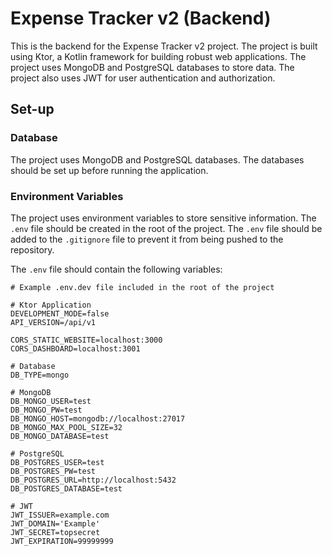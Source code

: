 # Expense Tracker v2 (Backend)
This is the backend for the Expense Tracker v2 project. The project is built using Ktor, a Kotlin framework for building
robust web applications. The project uses MongoDB and PostgreSQL databases to store data. The project also uses JWT for 
user authentication and authorization.


## Set-up
### Database
The project uses MongoDB and PostgreSQL databases. The databases should be set up before running the application.

### Environment Variables
The project uses environment variables to store sensitive information. The `.env` file should be created in the root of 
the project. The `.env` file should be added to the `.gitignore` file to prevent it from being pushed to the repository. 

The `.env` file should contain the following variables:

``` properties
# Example .env.dev file included in the root of the project

# Ktor Application
DEVELOPMENT_MODE=false
API_VERSION=/api/v1

CORS_STATIC_WEBSITE=localhost:3000
CORS_DASHBOARD=localhost:3001

# Database
DB_TYPE=mongo

# MongoDB
DB_MONGO_USER=test
DB_MONGO_PW=test
DB_MONGO_HOST=mongodb://localhost:27017
DB_MONGO_MAX_POOL_SIZE=32
DB_MONGO_DATABASE=test

# PostgreSQL
DB_POSTGRES_USER=test
DB_POSTGRES_PW=test
DB_POSTGRES_URL=http://localhost:5432
DB_POSTGRES_DATABASE=test

# JWT
JWT_ISSUER=example.com
JWT_DOMAIN='Example'
JWT_SECRET=topsecret
JWT_EXPIRATION=99999999
```